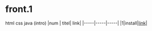 # front.1
 html css java (intro)
|num | titel| link|
|-----|-----|-----|
|1|install|[link](./class/class1.md)|